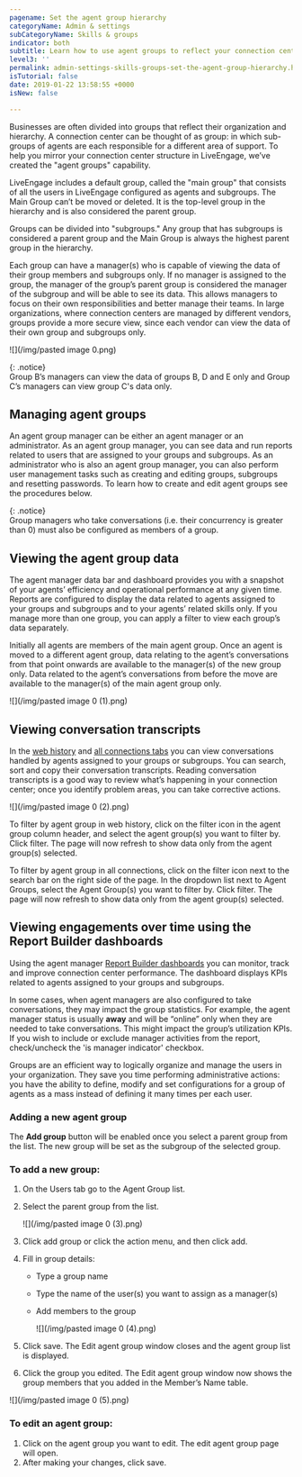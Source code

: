 ```yaml
---
pagename: Set the agent group hierarchy
categoryName: Admin & settings
subCategoryName: Skills & groups
indicator: both
subtitle: Learn how to use agent groups to reflect your connection center hierarchy
level3: ''
permalink: admin-settings-skills-groups-set-the-agent-group-hierarchy.html
isTutorial: false
date: 2019-01-22 13:58:55 +0000
isNew: false

---
```

Businesses are often divided into groups that reflect their organization and hierarchy. A connection center can be thought of as group: in which sub-groups of agents are each responsible for a different area of support. To help you mirror your connection center structure in LiveEngage, we’ve created the "agent groups" capability.

LiveEngage includes a default group, called the "main group" that consists of all the users in LiveEngage configured as agents and subgroups. The Main Group can’t be moved or deleted. It is the top-level group in the hierarchy and is also considered the parent group.

Groups can be divided into "subgroups." Any group that has subgroups is considered a parent group and the Main Group is always the highest parent group in the hierarchy.

Each group can have a manager(s) who is capable of viewing the data of their group members and subgroups only. If no manager is assigned to the group, the manager of the group’s parent group is considered the manager of the subgroup and will be able to see its data. This allows managers to focus on their own responsibilities and better manage their teams. In large organizations, where connection centers are managed by different vendors, groups provide a more secure view, since each vendor can view the data of their own group and subgroups only.

![](/img/pasted image 0.png)

{: .notice}  
Group B’s managers can view the data of groups B, D and E only and Group C’s managers can view group C's data only.

## Managing agent groups

An agent group manager can be either an agent manager or an administrator. As an agent group manager, you can see data and run reports related to users that are assigned to your groups and subgroups. As an administrator who is also an agent group manager, you can also perform user management tasks such as creating and editing groups, subgroups and resetting passwords. To learn how to create and edit agent groups see the procedures below.

{: .notice}  
Group managers who take conversations (i.e. their concurrency is greater than 0) must also be configured as members of a group.

## Viewing the agent group data

The agent manager data bar and dashboard provides you with a snapshot of your agents’ efficiency and operational performance at any given time. Reports are configured to display the data related to agents assigned to your groups and subgroups and to your agents’ related skills only. If you manage more than one group, you can apply a filter to view each group’s data separately.

Initially all agents are members of the main agent group. Once an agent is moved to a different agent group, data relating to the agent’s conversations from that point onwards are available to the manager(s) of the new group only. Data related to the agent’s conversations from before the move are available to the manager(s) of the main agent group only.

![](/img/pasted image 0 (1).png)

## Viewing conversation transcripts

In the [web history](agent-manager-workspace-manager-tools-for-live-chat-web-history.html) and [all connections tabs](agent-manager-workspace-manager-tools-for-messaging-all-connections.html) you can view conversations handled by agents assigned to your groups or subgroups. You can search, sort and copy their conversation transcripts. Reading conversation transcripts is a good way to review what’s happening in your connection center; once you identify problem areas, you can take corrective actions.

![](/img/pasted image 0 (2).png)

To filter by agent group in web history, click on the filter icon in the agent group column header, and select the agent group(s) you want to filter by. Click filter. The page will now refresh to show data only from the agent group(s) selected.

To filter by agent group in all connections, click on the filter icon next to the search bar on the right side of the page. In the dropdown list next to Agent Groups, select the Agent Group(s) you want to filter by. Click filter. The page will now refresh to show data only from the agent group(s) selected.

## Viewing engagements over time using the Report Builder dashboards

Using the agent manager [Report Builder dashboards]() you can monitor, track and improve connection center performance. The dashboard displays KPIs related to agents assigned to your groups and subgroups.

In some cases, when agent managers are also configured to take conversations, they may impact the group statistics. For example, the agent manager status is usually **away** and will be “online” only when they are needed to take conversations. This might impact the group’s utilization KPIs. If you wish to include or exclude manager activities from the report, check/uncheck the 'is manager indicator' checkbox.

Groups are an efficient way to logically organize and manage the users in your organization. They save you time performing administrative actions: you have the ability to define, modify and set configurations for a group of agents as a mass instead of defining it many times per each user.

### Adding a new agent group

The **Add group** button will be enabled once you select a parent group from the list. The new group will be set as the subgroup of the selected group.

### To add a new group:

1. On the Users tab go to the Agent Group list.
2. Select the parent group from the list.

   ![](/img/pasted image 0 (3).png)
3. Click add group or click the action menu, and then click add.
4. Fill in group details:
   * Type a group name
   * Type the name of the user(s) you want to assign as a manager(s)
   * Add members to the group

     ![](/img/pasted image 0 (4).png)
5. Click save. The Edit agent group window closes and the agent group list is displayed.
6. Click the group you edited. The Edit agent group window now shows the group members that you added in the Member’s Name table.

![](/img/pasted image 0 (5).png)

### To edit an agent group:

1. Click on the agent group you want to edit. The edit agent group page will open.
2. After making your changes, click save.